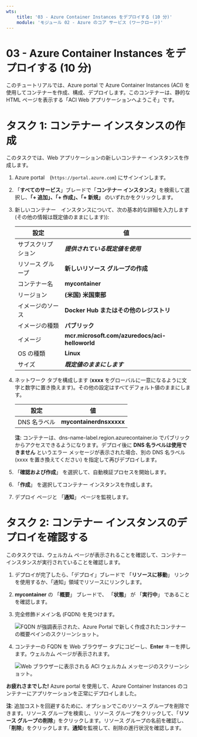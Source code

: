 ```yaml
---
wts:
    title: '03 - Azure Container Instances をデプロイする (10 分)'
    module: 'モジュール 02 - Azure のコア サービス (ワークロード)'
---
```


# 03 - Azure Container Instances をデプロイする (10 分)

このチュートリアルでは、Azure portal で Azure Container Instances (ACI) を使用してコンテナーを作成、構成、デプロイします。このコンテナーは、静的な HTML ページを表示する「ACI Web アプリケーションへようこそ」です。 

# タスク 1: コンテナー インスタンスの作成 

このタスクでは、Web アプリケーションの新しいコンテナー インスタンスを作成します。 

1. Azure portal　(`https://portal.azure.com`) にサインインします。

2. 「**すべてのサービス**」ブレードで「**コンテナー インスタンス**」を検索して選択し、**「+ 追加」、「+ 作成」、「+ 新規」** のいずれかをクリックします。 

3. 新しいコンテナー　インスタンスについて、次の基本的な詳細を入力します (その他の情報は既定値のままにします)): 

	| 設定| 値|
	|----|----|
	| サブスクリプション | ***提供されている既定値を使用*** |
	| リソース グループ | **新しいリソース グループの作成** |
	| コンテナー名| **mycontainer**|
	| リージョン | **(米国) 米国東部** |
	| イメージのソース| **Docker Hub またはその他のレジストリ**|
	| イメージの種類| **パブリック**|
	| イメージ| **mcr.microsoft.com/azuredocs/aci-helloworld**|
	| OS の種類| **Linux** |
	| サイズ| ***既定値のままにします***|


4. ネットワーク タブを構成します (**xxxx** をグローバルに一意になるように文字と数字に置き換えます)。その他の設定はすべてデフォルト値のままにします。

	| 設定| 値|
	|--|--|
	| DNS 名ラベル| **mycontainerdnsxxxxx** |

	
	**注**: コンテナーは、dns-name-label.region.azurecontainer.io でパブリックからアクセスできるようになります。デプロイ後に **DNS 名ラベルは使用できません** というエラー メッセージが表示された場合、別の DNS 名ラベル (xxxx を置き換えてください) を指定して再びデプロイします。 

5. 「**確認および作成**」 を選択して、自動検証プロセスを開始します。

6. 「**作成**」 を選択してコンテナー インスタンスを作成します。 

7. デプロイ ページと 「**通知**」 ページを監視します。 


# タスク 2: コンテナー インスタンスのデプロイを確認する

このタスクでは、ウェルカム ページが表示されることを確認して、コンテナー インスタンスが実行されていることを確認します。

1. デプロイが完了したら、「デプロイ」ブレードで 「**リソースに移動**」 リンクを使用するか、「通知」領域でリソースにリンクします。

2. **mycontainer** の 「**概要**」 ブレードで、 「**状態**」 が 「**実行中**」 であることを確認します。 

3. 完全修飾ドメイン名 (FQDN) を見つけます。

	![FQDN が強調表示された、Azure Portal で新しく作成されたコンテナーの概要ペインのスクリーンショット。 ](../images/0202.png)

2. コンテナーの FQDN を Web ブラウザー タブにコピーし、**Enter** キーを押します。ウェルカム ページが表示されます。 

	![Web ブラウザーに表示される ACI ウェルカム メッセージのスクリーンショット。](../images/0203.png)


**お疲れさまでした!** Azure portal を使用して、Azure Container Instances のコンテナーにアプリケーションを正常にデプロイしました。

**注**: 追加コストを回避するために、オプションでこのリソース グループを削除できます。リソース グループを検索し、リソース グループをクリックして、「**リソース グループの削除**」をクリックします。リソース グループの名前を確認し、「**削除**」をクリックします。**通知**を監視して、削除の進行状況を確認します。
